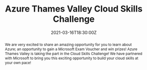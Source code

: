 ---
title: "Azure Thames Valley Cloud Skills Challenge"
event: "Azure Thames Valley Cloud Skills Challenge"
event_url: https://www.meetup.com/Azure-Thames-Valley/messages/boards/thread/53153062
location: Virtual
summary: "We have a great #learning opportunity for you! We've partnered with Microsoft to bring the Cloud Skills Challenge to Azure Thames Valley! Prizes & Exam Opportunities available!"
abstract: "We are very excited to share an amazing opportunity for you to learn about Azure; an opportunity to gain a Microsoft Exam Voucher and win prizes! Azure Thames Valley is taking the part in the Cloud Skills Challenge! We have partnered with Microsoft to bring you this exciting opportunity to build your cloud skills at your own pace!"

tags:
- Tech
- Azure
date: "2021-03-16T18:30:00Z"

# Optional external URL for project (replaces project detail page).
external_link: https://www.meetup.com/Azure-Thames-Valley/messages/boards/thread/53153062

---
